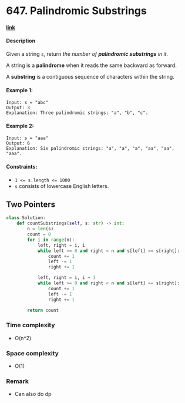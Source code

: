 # 647. Palindromic Substrings

#### [link](https://leetcode.com/problems/palindromic-substrings/)

#### Description
Given a string `s`, return *the number of **palindromic substrings** in it.*

A string is a **palindrome** when it reads the same backward as forward.

A **substring** is a contiguous sequence of characters within the string.

#### Example 1:
```
Input: s = "abc"
Output: 3
Explanation: Three palindromic strings: "a", "b", "c".
```
#### Example 2:
```
Input: s = "aaa"
Output: 6
Explanation: Six palindromic strings: "a", "a", "a", "aa", "aa", "aaa".
```

#### Constraints:
* `1 <= s.length <= 1000`
* `s` consists of lowercase English letters.

## Two Pointers
```python
class Solution:
    def countSubstrings(self, s: str) -> int:
        n = len(s)
        count = 0
        for i in range(n):
            left, right = i, i
            while left >= 0 and right < n and s[left] == s[right]:
                count += 1
                left -= 1
                right += 1

            left, right = i, i + 1
            while left >= 0 and right < n and s[left] == s[right]:
                count += 1
                left -= 1
                right += 1

        return count
```
### Time complexity
* O(n^2)
### Space complexity
* O(1)
### Remark
* Can also do dp